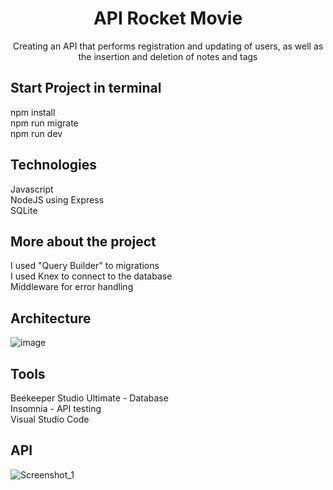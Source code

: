 <h1 align='center'>API Rocket Movie</h1>
<p align='center'>Creating an API that performs registration and updating of users, as well as the insertion and deletion of notes and tags</p>

## Start Project in terminal

npm install\
npm run migrate\
npm run dev

## Technologies
Javascript\
NodeJS using Express\
SQLite

## More about the project
I used "Query Builder" to migrations\
I used Knex to connect to the database\
Middleware for error handling

## Architecture

![image](https://user-images.githubusercontent.com/41653026/175948770-eefa9fb0-14f0-4d25-8b80-bb789a770487.png)

## Tools
Beekeeper Studio Ultimate - Database\
Insomnia - API testing\
Visual Studio Code

## API

![Screenshot_1](https://user-images.githubusercontent.com/41653026/175949439-43ddc7eb-c283-4e25-9b47-d59722e53c99.png)


